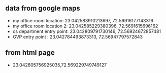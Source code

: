 ## data from google maps
- my office room location: 23.042583910213697, 72.56916177143316
- my office room location 2: 23.042585229380396, 72.5691615696162
- cs department entry point: 23.042809791730146, 72.56924672857481
- GVP entry point : 23.042784493873313, 72.56947797572843


## from html page

- 23.042605756925035,72.569229749749127